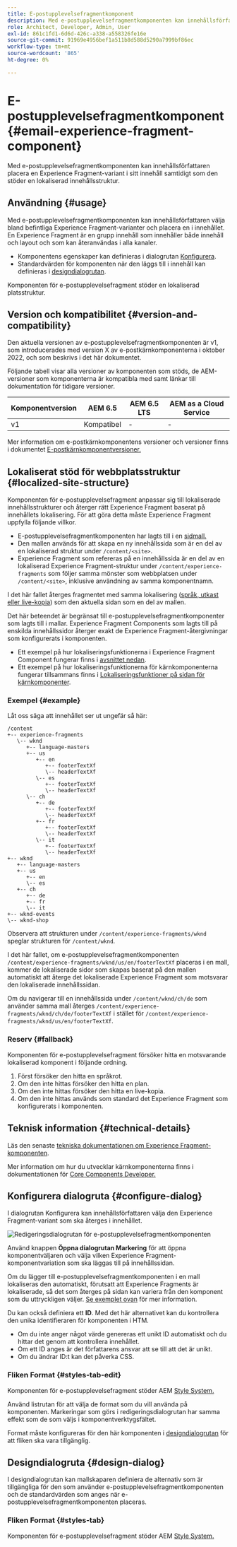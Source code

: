 ```yaml
---
title: E-postupplevelsefragmentkomponent
description: Med e-postupplevelsefragmentkomponenten kan innehållsförfattaren placera en Experience Fragment-variant i sitt innehåll samtidigt som den stöder en lokaliserad innehållsstruktur.
role: Architect, Developer, Admin, User
exl-id: 861c1fd1-6d6d-426c-a338-a558326fe16e
source-git-commit: 91969e4956bef1a511b8d588d5290a7999bf86ec
workflow-type: tm+mt
source-wordcount: '865'
ht-degree: 0%

---
```



# E-postupplevelsefragmentkomponent {#email-experience-fragment-component}

Med e-postupplevelsefragmentkomponenten kan innehållsförfattaren placera en Experience Fragment-variant i sitt innehåll samtidigt som den stöder en lokaliserad innehållsstruktur.

## Användning {#usage}

Med e-postupplevelsefragmentkomponenten kan innehållsförfattaren välja bland befintliga Experience Fragment-varianter och placera en i innehållet. En Experience Fragment är en grupp innehåll som innehåller både innehåll och layout och som kan återanvändas i alla kanaler.

* Komponentens egenskaper kan definieras i dialogrutan [Konfigurera](#configure-dialog).
* Standardvärden för komponenten när den läggs till i innehåll kan definieras i [designdialogrutan](#design-dialog).

Komponenten för e-postupplevelsefragment stöder en lokaliserad platsstruktur.

## Version och kompatibilitet {#version-and-compatibility}

Den aktuella versionen av e-postupplevelsefragmentkomponenten är v1, som introducerades med version X av e-postkärnkomponenterna i oktober 2022, och som beskrivs i det här dokumentet.

Följande tabell visar alla versioner av komponenten som stöds, de AEM-versioner som komponenterna är kompatibla med samt länkar till dokumentation för tidigare versioner.

| Komponentversion | AEM 6.5 | AEM 6.5 LTS | AEM as a Cloud Service |
|---|---|---|---|
| v1 | Kompatibel | - | - |

Mer information om e-postkärnkomponentens versioner och versioner finns i dokumentet [E-postkärnkomponentversioner.](/help/email/versions.md)

## Lokaliserat stöd för webbplatsstruktur {#localized-site-structure}

Komponenten för e-postupplevelsefragment anpassar sig till lokaliserade innehållsstrukturer och återger rätt Experience Fragment baserat på innehållets lokalisering. För att göra detta måste Experience Fragment uppfylla följande villkor.

* E-postupplevelsefragmentkomponenten har lagts till i en [sidmall.](https://experienceleague.adobe.com/docs/experience-manager-cloud-service/content/sites/authoring/features/templates.html?lang=sv-SE)
* Den mallen används för att skapa en ny innehållssida som är en del av en lokaliserad struktur under `/content/<site>`.
* Experience Fragment som refereras på en innehållssida är en del av en lokaliserad Experience Fragment-struktur under `/content/experience-fragments` som följer samma mönster som webbplatsen under `/content/<site>`, inklusive användning av samma komponentnamn.

I det här fallet återges fragmentet med samma lokalisering ([språk, utkast eller live-kopia](https://experienceleague.adobe.com/docs/experience-manager-cloud-service/content/sites/administering/reusing-content/msm-and-translation.html?lang=sv-SE)) som den aktuella sidan som en del av mallen.

Det här beteendet är begränsat till e-postupplevelsefragmentkomponenter som lagts till i mallar. Experience Fragment Components som lagts till på enskilda innehållssidor återger exakt de Experience Fragment-återgivningar som konfigurerats i komponenten.

* Ett exempel på hur lokaliseringsfunktionerna i Experience Fragment Component fungerar finns i [avsnittet nedan](#example).
* Ett exempel på hur lokaliseringsfunktionerna för kärnkomponenterna fungerar tillsammans finns i [Lokaliseringsfunktioner på sidan för kärnkomponenter](/help/get-started/localization.md).

### Exempel {#example}

Låt oss säga att innehållet ser ut ungefär så här:

```
/content
+-- experience-fragments
   \-- wknd
      +-- language-masters
      +-- us
         +-- en
            +-- footerTextXf
            \-- headerTextXf
         \-- es
            +-- footerTextXf
            \-- headerTextXf
      \-- ch
         +-- de
            +-- footerTextXf
            \-- headerTextXf
         +-- fr
            +-- footerTextXf
            \-- headerTextXf
         \-- it
            +-- footerTextXf
            \-- headerTextXf
+-- wknd
   +-- language-masters
   +-- us
      +-- en
      \-- es
   +-- ch
      +-- de
      +-- fr
      \-- it
+-- wknd-events
\-- wknd-shop
```

Observera att strukturen under `/content/experience-fragments/wknd` speglar strukturen för `/content/wknd`.

I det här fallet, om e-postupplevelsefragmentkomponenten `/content/experience-fragments/wknd/us/en/footerTextXf` placeras i en mall, kommer de lokaliserade sidor som skapas baserat på den mallen automatiskt att återge det lokaliserade Experience Fragment som motsvarar den lokaliserade innehållssidan.

Om du navigerar till en innehållssida under `/content/wknd/ch/de` som använder samma mall återges `/content/experience-fragments/wknd/ch/de/footerTextXf` i stället för `/content/experience-fragments/wknd/us/en/footerTextXf`.

### Reserv {#fallback}

Komponenten för e-postupplevelsefragment försöker hitta en motsvarande lokaliserad komponent i följande ordning.

1. Först försöker den hitta en språkrot.
1. Om den inte hittas försöker den hitta en plan.
1. Om den inte hittas försöker den hitta en live-kopia.
1. Om den inte hittas används som standard det Experience Fragment som konfigurerats i komponenten.

## Teknisk information {#technical-details}

Läs den senaste [tekniska dokumentationen om Experience Fragment-komponenten](https://www.adobe.com/go/aem_cmp_xf_v1).

Mer information om hur du utvecklar kärnkomponenterna finns i dokumentationen för [Core Components Developer.](/help/developing/overview.md)

## Konfigurera dialogruta {#configure-dialog}

I dialogrutan Konfigurera kan innehållsförfattaren välja den Experience Fragment-variant som ska återges i innehållet.

![Redigeringsdialogrutan för e-postupplevelsefragmentkomponenten](/help/email/assets/email-experience-fragment-edit.png)

Använd knappen **Öppna dialogrutan Markering** för att öppna komponentväljaren och välja vilken Experience Fragment-komponentvariation som ska läggas till på innehållssidan.

Om du lägger till e-postupplevelsefragmentkomponenten i en mall lokaliseras den automatiskt, förutsatt att Experience Fragments är lokaliserade, så det som återges på sidan kan variera från den komponent som du uttryckligen väljer. [Se exemplet ovan](#example) för mer information.

Du kan också definiera ett **ID**. Med det här alternativet kan du kontrollera den unika identifieraren för komponenten i HTM.

* Om du inte anger något värde genereras ett unikt ID automatiskt och du hittar det genom att kontrollera innehållet.
* Om ett ID anges är det författarens ansvar att se till att det är unikt.
* Om du ändrar ID:t kan det påverka CSS.

### Fliken Format {#styles-tab-edit}

Komponenten för e-postupplevelsefragment stöder AEM [Style System.](/help/get-started/authoring.md#component-styling)

Använd listrutan för att välja de format som du vill använda på komponenten. Markeringar som görs i redigeringsdialogrutan har samma effekt som de som väljs i komponentverktygsfältet.

Format måste konfigureras för den här komponenten i [designdialogrutan](#design-dialog) för att fliken ska vara tillgänglig.

## Designdialogruta {#design-dialog}

I designdialogrutan kan mallskaparen definiera de alternativ som är tillgängliga för den som använder e-postupplevelsefragmentkomponenten och de standardvärden som anges när e-postupplevelsefragmentkomponenten placeras.

### Fliken Format {#styles-tab}

Komponenten för e-postupplevelsefragment stöder AEM [Style System.](/help/get-started/authoring.md#component-styling)
